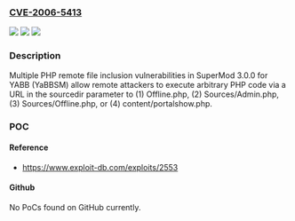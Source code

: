 ### [CVE-2006-5413](https://cve.mitre.org/cgi-bin/cvename.cgi?name=CVE-2006-5413)
![](https://img.shields.io/static/v1?label=Product&message=n%2Fa&color=blue)
![](https://img.shields.io/static/v1?label=Version&message=n%2Fa&color=blue)
![](https://img.shields.io/static/v1?label=Vulnerability&message=n%2Fa&color=brighgreen)

### Description

Multiple PHP remote file inclusion vulnerabilities in SuperMod 3.0.0 for YABB (YaBBSM) allow remote attackers to execute arbitrary PHP code via a URL in the sourcedir parameter to (1) Offline.php, (2) Sources/Admin.php, (3) Sources/Offline.php, or (4) content/portalshow.php.

### POC

#### Reference
- https://www.exploit-db.com/exploits/2553

#### Github
No PoCs found on GitHub currently.

